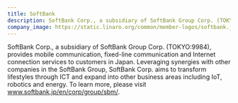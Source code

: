 ```yaml
---
title: SoftBank
description: SoftBank Corp., a subsidiary of SoftBank Group Corp. (TOKYO:9984), provides mobile communication, fixed-line communication and Internet connection services to customers in Japan.
company_image: https://static.linaro.org/common/member-logos/softbank.jpg
---
```

SoftBank Corp., a subsidiary of SoftBank Group Corp. (TOKYO:9984), provides mobile communication, fixed-line communication and Internet connection services to customers in Japan. Leveraging synergies with other companies in the SoftBank Group, SoftBank Corp. aims to transform lifestyles through ICT and expand into other business areas including IoT, robotics and energy. To learn more, please visit www.softbank.jp/en/corp/group/sbm/.
